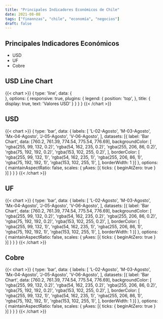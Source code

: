 ```yaml
---
title: "Principales Indicadores Económicos de Chile"
date: 2021-08-08
tags: ["finannzas", "chile", "economía", "negocios"]
draft: false
---
```


## Principales Indicadores Económicos
- USD
- UF
- Cobre

## USD Line Chart
{{< chart >}}
{
    type: 'line',
    data: {    
    },
    options: {
        responsive: true,
        plugins: {
            legend: {
                position: 'top',
            },
            title: {
                display: true,
                text: 'Valores USD'
            }
        }
    }
}
{{< /chart >}}

## USD
{{< chart >}}
{
    type: 'bar',
    data: {
        labels: [
            'L-02-Agosto', 
            'M-03-Agosto', 
            'Mx-04-Agosto', 
            'J-05-Agosto', 
            'V-06-Agosto', 
        ],
        datasets: [{
            label: 'Bar Chart',
            data: [760.2, 761.39, 774.54, 775.54, 776.69],
            backgroundColor: [
                'rgba(255, 99, 132, 0.2)',
                'rgba(54, 162, 235, 0.2)',
                'rgba(255, 206, 86, 0.2)',
                'rgba(75, 192, 192, 0.2)',
                'rgba(153, 102, 255, 0.2)',
            ],
            borderColor: [
                'rgba(255, 99, 132, 1)',
                'rgba(54, 162, 235, 1)',
                'rgba(255, 206, 86, 1)',
                'rgba(75, 192, 192, 1)',
                'rgba(153, 102, 255, 1)',
            ],
            borderWidth: 1
        }]
    },
    options: {
        maintainAspectRatio: false,
        scales: {
            yAxes: [{
                ticks: {
                    beginAtZero: true
                }
            }]
        }
    }
}
{{< /chart >}}

## UF
{{< chart >}}
{
    type: 'bar',
    data: {
        labels: [
            'L-02-Agosto', 
            'M-03-Agosto', 
            'Mx-04-Agosto', 
            'J-05-Agosto', 
            'V-06-Agosto', 
        ],
        datasets: [{
            label: 'Bar Chart',
            data: [760.2, 761.39, 774.54, 775.54, 776.69],
            backgroundColor: [
                'rgba(255, 99, 132, 0.2)',
                'rgba(54, 162, 235, 0.2)',
                'rgba(255, 206, 86, 0.2)',
                'rgba(75, 192, 192, 0.2)',
                'rgba(153, 102, 255, 0.2)',
            ],
            borderColor: [
                'rgba(255, 99, 132, 1)',
                'rgba(54, 162, 235, 1)',
                'rgba(255, 206, 86, 1)',
                'rgba(75, 192, 192, 1)',
                'rgba(153, 102, 255, 1)',
            ],
            borderWidth: 1
        }]
    },
    options: {
        maintainAspectRatio: false,
        scales: {
            yAxes: [{
                ticks: {
                    beginAtZero: true
                }
            }]
        }
    }
}
{{< /chart >}}

## Cobre

{{< chart >}}
{
    type: 'bar',
    data: {
        labels: [
            'L-02-Agosto', 
            'M-03-Agosto', 
            'Mx-04-Agosto', 
            'J-05-Agosto', 
            'V-06-Agosto', 
        ],
        datasets: [{
            label: 'Bar Chart',
            data: [760.2, 761.39, 774.54, 775.54, 776.69],
            backgroundColor: [
                'rgba(255, 99, 132, 0.2)',
                'rgba(54, 162, 235, 0.2)',
                'rgba(255, 206, 86, 0.2)',
                'rgba(75, 192, 192, 0.2)',
                'rgba(153, 102, 255, 0.2)',
            ],
            borderColor: [
                'rgba(255, 99, 132, 1)',
                'rgba(54, 162, 235, 1)',
                'rgba(255, 206, 86, 1)',
                'rgba(75, 192, 192, 1)',
                'rgba(153, 102, 255, 1)',
            ],
            borderWidth: 1
        }]
    },
    options: {
        maintainAspectRatio: false,
        scales: {
            yAxes: [{
                ticks: {
                    beginAtZero: true
                }
            }]
        }
    }
}
{{< /chart >}}
